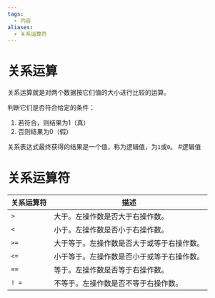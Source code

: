 ```yaml
---
tags:
  - 内容
aliases:
  - 关系运算符
---
```

# 关系运算

 关系运算就是对两个数据按它们值的大小进行比较的运算。

 判断它们是否符合给定的条件：
 1.  若符合，则结果为1（真）
 2.  否则结果为0（假）

 关系表达式最终获得的结果是一个值，称为逻辑值，为`1`或`0`。 #逻辑值 
 
# 关系运算符
 | 关系运算符 | 描述                                       |
 | ---------- | ------------------------------------------ |
 | `>`        | 大于。左操作数是否大于右操作数。           |
 | `<`        | 小于。左操作数是否小于右操作数。           |
 | `>=`       | 大于等于。左操作数是否大于或等于右操作数。 |
 | `<=`       | 小于等于。左操作数是否小于或等于右操作数。 |
 | `==`       | 等于。左操作数是否等于右操作数。           |
 | `! =`      | 不等于。左操作数是否不等于右操作数。       |

